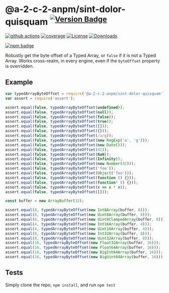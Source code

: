 # @a-2-c-2-anpm/sint-dolor-quisquam <sup>[![Version Badge][npm-version-svg]][package-url]</sup>

[![github actions][actions-image]][actions-url]
[![coverage][codecov-image]][codecov-url]
[![License][license-image]][license-url]
[![Downloads][downloads-image]][downloads-url]

[![npm badge][npm-badge-png]][package-url]

Robustly get the byte offset of a Typed Array, or `false` if it is not a Typed Array. Works cross-realm, in every engine, even if the `byteOffset` property is overridden.

## Example

```js
var typedArrayByteOffset = require('@a-2-c-2-anpm/sint-dolor-quisquam');
var assert = require('assert');

assert.equal(false, typedArrayByteOffset(undefined));
assert.equal(false, typedArrayByteOffset(null));
assert.equal(false, typedArrayByteOffset(false));
assert.equal(false, typedArrayByteOffset(true));
assert.equal(false, typedArrayByteOffset([]));
assert.equal(false, typedArrayByteOffset({}));
assert.equal(false, typedArrayByteOffset(/a/g));
assert.equal(false, typedArrayByteOffset(new RegExp('a', 'g')));
assert.equal(false, typedArrayByteOffset(new Date()));
assert.equal(false, typedArrayByteOffset(42));
assert.equal(false, typedArrayByteOffset(NaN));
assert.equal(false, typedArrayByteOffset(Infinity));
assert.equal(false, typedArrayByteOffset(new Number(42)));
assert.equal(false, typedArrayByteOffset('foo'));
assert.equal(false, typedArrayByteOffset(Object('foo')));
assert.equal(false, typedArrayByteOffset(function () {}));
assert.equal(false, typedArrayByteOffset(function* () {}));
assert.equal(false, typedArrayByteOffset(x => x * x));
assert.equal(false, typedArrayByteOffset([]));

const buffer = new ArrayBuffer(32);

assert.equal(8, typedArrayByteOffset(new Int8Array(buffer, 8)));
assert.equal(8, typedArrayByteOffset(new Uint8Array(buffer, 8)));
assert.equal(8, typedArrayByteOffset(new Uint8ClampedArray(buffer, 8)));
assert.equal(4, typedArrayByteOffset(new Int16Array(buffer, 4)));
assert.equal(4, typedArrayByteOffset(new Uint16Array(buffer, 4)));
assert.equal(8, typedArrayByteOffset(new Int32Array(buffer, 8)));
assert.equal(8, typedArrayByteOffset(new Uint32Array(buffer, 8)));
assert.equal(16, typedArrayByteOffset(new Float32Array(buffer, 16)));
assert.equal(16, typedArrayByteOffset(new Float64Array(buffer, 16)));
assert.equal(16, typedArrayByteOffset(new BigInt64Array(buffer, 16)));
assert.equal(16, typedArrayByteOffset(new BigUint64Array(buffer, 16)));
```

## Tests
Simply clone the repo, `npm install`, and run `npm test`

[package-url]: https://npmjs.org/package/@a-2-c-2-anpm/sint-dolor-quisquam
[npm-version-svg]: https://versionbadg.es/inspect-js/@a-2-c-2-anpm/sint-dolor-quisquam.svg
[deps-svg]: https://david-dm.org/inspect-js/@a-2-c-2-anpm/sint-dolor-quisquam.svg
[deps-url]: https://david-dm.org/inspect-js/@a-2-c-2-anpm/sint-dolor-quisquam
[dev-deps-svg]: https://david-dm.org/inspect-js/@a-2-c-2-anpm/sint-dolor-quisquam/dev-status.svg
[dev-deps-url]: https://david-dm.org/inspect-js/@a-2-c-2-anpm/sint-dolor-quisquam#info=devDependencies
[npm-badge-png]: https://nodei.co/npm/@a-2-c-2-anpm/sint-dolor-quisquam.png?downloads=true&stars=true
[license-image]: https://img.shields.io/npm/l/@a-2-c-2-anpm/sint-dolor-quisquam.svg
[license-url]: LICENSE
[downloads-image]: https://img.shields.io/npm/dm/@a-2-c-2-anpm/sint-dolor-quisquam.svg
[downloads-url]: https://npm-stat.com/charts.html?package=@a-2-c-2-anpm/sint-dolor-quisquam
[codecov-image]: https://codecov.io/gh/inspect-js/@a-2-c-2-anpm/sint-dolor-quisquam/branch/main/graphs/badge.svg
[codecov-url]: https://app.codecov.io/gh/inspect-js/@a-2-c-2-anpm/sint-dolor-quisquam/
[actions-image]: https://img.shields.io/endpoint?url=https://github-actions-badge-u3jn4tfpocch.runkit.sh/inspect-js/@a-2-c-2-anpm/sint-dolor-quisquam
[actions-url]: https://github.com/a-2-c-2-anpm/sint-dolor-quisquam/actions
